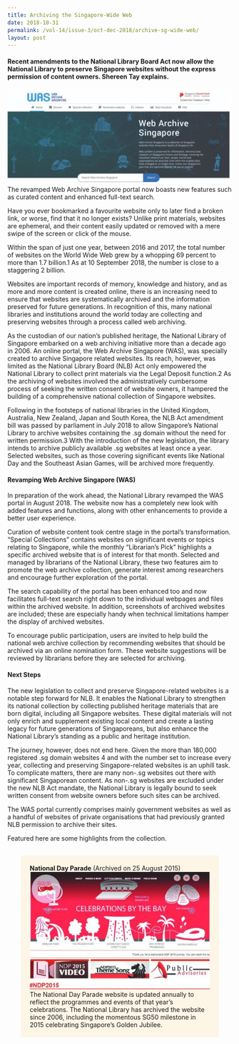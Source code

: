 ```yaml
---
title: Archiving the Singapore-Wide Web
date: 2018-10-31
permalink: /vol-14/issue-3/oct-dec-2018/archive-sg-wide-web/
layout: post
---
```

#### Recent amendments to the National Library Board Act now allow the National Library to preserve Singapore websites without the express permission of content owners. **Shereen Tay** explains.

<img src="/images/Vol-14-issue-3/archiving-the-sg-wide-web/Archive1.JPG">
<div style="background-color: white;">The revamped Web Archive Singapore portal now boasts new features such as curated content and enhanced full-text search.</div>

Have you ever bookmarked a favourite website only to later find a broken link, or worse, find that it no longer exists? Unlike print materials, websites are ephemeral, and their content easily updated or removed with a mere swipe of the screen or click of the mouse.

Within the span of just one year, between 2016 and 2017, the total number of websites on the World Wide Web grew by a whopping 69 percent to more than 1.7 billion.1 As at 10 September 2018, the number is close to a staggering 2 billion.

Websites are important records of memory, knowledge and history, and as more and more content is created online, there is an increasing need to ensure that websites are systematically archived and the information preserved for future generations. In recognition of this, many national libraries and institutions around the world today are collecting and preserving websites through a process called web archiving.

As the custodian of our nation’s published heritage, the National Library of Singapore embarked on a web archiving initiative more than a decade ago in 2006. An online portal, the Web Archive Singapore (WAS), was specially created to archive Singapore related websites. Its reach, however, was limited as the National Library Board (NLB) Act only empowered the National Library to collect print materials via the Legal Deposit function.2 As the archiving of websites involved the administratively cumbersome process of seeking the written consent of website owners, it hampered the building of a comprehensive national collection of Singapore websites.

Following in the footsteps of national libraries in the United Kingdom, Australia, New Zealand, Japan and South Korea, the NLB Act amendment bill was passed by parliament in July 2018 to allow Singapore’s National Library to archive websites containing the .sg domain without the need for written permission.3 With the introduction of the new legislation, the library intends to archive publicly available .sg websites at least once a year. Selected websites, such as those covering significant events like National Day and the Southeast Asian Games, will be archived more frequently.

#### **Revamping Web Archive Singapore (WAS)**

In preparation of the work ahead, the National Library revamped the WAS portal in August 2018. The website now has a completely new look with added features and functions, along with other enhancements to provide a better user experience.

Curation of website content took centre stage in the portal’s transformation. “Special Collections” contains websites on significant events or topics relating to Singapore, while the monthly “Librarian’s Pick” highlights a specific archived website that is of interest for that month. Selected and managed by librarians of the National Library, these two features aim to promote the web archive collection, generate interest among researchers and encourage further exploration of the portal.

The search capability of the portal has been enhanced too and now facilitates full-text search right down to the individual webpages and files within the archived website. In addition, screenshots of archived websites are included; these are especially handy when technical limitations hamper the display of archived websites.

To encourage public participation, users are invited to help build the national web archive collection by recommending websites that should be archived via an online nomination form. These website suggestions will be reviewed by librarians before they are selected for archiving.

#### **Next Steps**

The new legislation to collect and preserve Singapore-related websites is a notable step forward for NLB. It enables the National Library to strengthen its national collection by collecting published heritage materials that are born digital, including all Singapore websites. These digital materials will not only enrich and supplement existing local content and create a lasting legacy for future generations of Singaporeans, but also enhance the National Library’s standing as a public and heritage institution.

The journey, however, does not end here. Given the more than 180,000 registered .sg domain websites 4 and with the number set to increase every year, collecting and preserving Singapore-related websites is an uphill task. To complicate matters, there are many non-.sg websites out there with significant Singaporean content. As non-.sg websites are excluded under the new NLB Act mandate, the National Library is legally bound to seek written consent from website owners before such sites can be archived.

The WAS portal currently comprises mainly government websites as well as a handful of websites of private organisations that had previously granted NLB permission to archive their sites.

Featured here are some highlights from the collection.


<div style="background-colour: #fdf5e6; padding: 20px; margin: 30px; background:#fdf5e6">
	<b>National Day Parade</b> (Archived on 25 August 2015)
<img src="/images/Vol-14-issue-3/archiving-the-sg-wide-web/Archive2.JPG">The National Day Parade website is updated annually to reflect the programmes and events of that year’s celebrations. The National Library has archived the website since 2006, including the momentous SG50 milestone in 2015 celebrating Singapore’s Golden Jubilee.